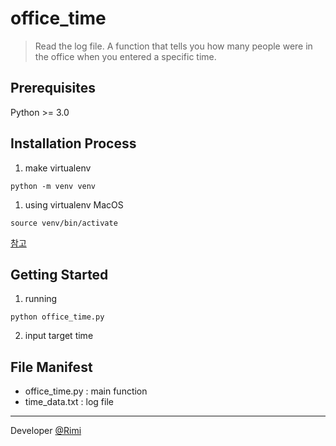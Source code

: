 # office_time
>Read the log file. A function that tells you how many people were in the office when you entered a specific time.
## Prerequisites
Python >= 3.0
## Installation Process
1. make virtualenv
```shell script
python -m venv venv
```
1. using virtualenv
MacOS
```shell script
source venv/bin/activate
```
[참고](https://docs.python.org/ko/3/tutorial/venv.html#creating-virtual-environments)

## Getting Started
1. running
```shell script
python office_time.py
```
2. input target time

## File Manifest
- office_time.py : main function
- time_data.txt : log file

***
Developer [@Rimi](https://github.com/rimi-dev)
